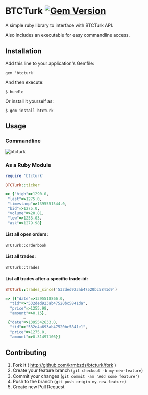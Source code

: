 # BTCTurk [![Gem Version](https://badge.fury.io/rb/btcturk.png)](http://badge.fury.io/rb/btcturk)

A simple ruby library to interface with BTCTurk API.

Also includes an executable for easy commandline access.

## Installation

Add this line to your application's Gemfile:

    gem 'btcturk'

And then execute:

    $ bundle

Or install it yourself as:

    $ gem install btcturk


## Usage

### Commandline

![btcturk](http://i.imgur.com/VJ860cK.png)

### As a Ruby Module

```rb
require 'btcturk'
```

```rb
BTCTurk::ticker                                                  

=> {"high"=>1290.0,
 "last"=>1275.0,
 "timestamp"=>1395551544.0,
 "bid"=>1275.0,
 "volume"=>20.81,
 "low"=>1253.03,
 "ask"=>1279.98}
```

#### List all open orders:

    BTCTurk::orderbook

#### List all trades:

    BTCTurk::trades

#### List all trades after a specific trade-id:
```rb
BTCTurk::trades_since('532ded923ab47520bc5841d9')

=> [{"date"=>1395518866.0,
  "tid"=>"532ded923ab47520bc5841da",
  "price"=>1255.98,
  "amount"=>0.15},
        …
 {"date"=>1395542633.0,
  "tid"=>"532e4a693ab47520bc5841e1",
  "price"=>1275.0,
  "amount"=>0.31497106}]
```

## Contributing

1. Fork it ( http://github.com/krmbzds/btcturk/fork )
2. Create your feature branch (`git checkout -b my-new-feature`)
3. Commit your changes (`git commit -am 'Add some feature'`)
4. Push to the branch (`git push origin my-new-feature`)
5. Create new Pull Request

